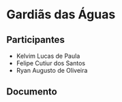 # Gardiãs das Águas 
## Participantes
- Kelvim Lucas de Paula
- Felipe Cutiur dos Santos
- Ryan Augusto de Oliveira
## Documento 
[Documento de visão]: https://docs.google.com/document/d/1o7JtD7Sa1JhI4d-wy4bP6S4e2iJSPG_S/edit?usp=sharing&ouid=108031268001765870711&rtpof=true&sd=true
